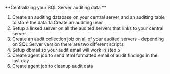 **Centralizing your SQL Server auditing data **
1. Create an auditing database on your central server and an auditing table to store the data 
1a.Create an auditing user
2. Setup a linked server on all the audited servers that links to your central server 
3. Create an audit collection job on all of your audited servers - depending on SQL Server version there are two different scripts 
4. Setup dbmail so your audit email will work in step 5 
5. Create agent job to send html formatted email of audit findings in the last day 
6. Create agent job to cleanup audit data

